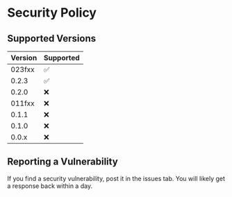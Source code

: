 # Security Policy

## Supported Versions


| Version  | Supported          |
| -------  | ------------------ |
| 023fxx   | :white_check_mark: |
| 0.2.3    | :white_check_mark: |
| 0.2.0    | :x: |
| 011fxx   | :x: |
| 0.1.1    | :x: |
| 0.1.0    | :x: |
| 0.0.x    | :x:                |

## Reporting a Vulnerability

If you find a security vulnerability, post it in the issues tab. You will likely get a response back within a day.
